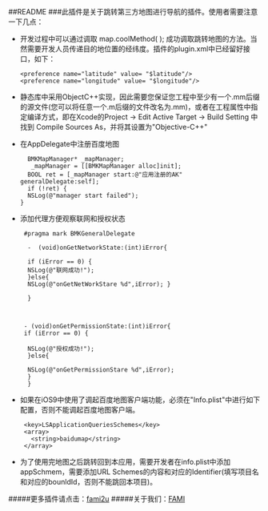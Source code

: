 ##README
###此插件是关于跳转第三方地图进行导航的插件。使用者需要注意一下几点：
- 开发过程中可以通过调取 map.coolMethod( ); 成功调取跳转地图的方法。当然需要开发人员传递目的地位置的经纬度。插件的plugin.xml中已经留好接口，如下：

      <preference name="latitude" value= "$latitude"/>
      <preference name="longitude" value= "$longitude"/>

- 静态库中采用ObjectC++实现，因此需要您保证您工程中至少有一个.mm后缀的源文件(您可以将任意一个.m后缀的文件改名为.mm)，或者在工程属性中指定编译方式，即在Xcode的Project -> Edit Active Target -> Build Setting 中找到 Compile Sources As，并将其设置为"Objective-C++"

- 在AppDelegate中注册百度地图
  
    
        BMKMapManager* _mapManager; 
         _mapManager = [[BMKMapManager alloc]init];
        BOOL ret = [_mapManager start:@"应用注册的AK" generalDelegate:self];
        if (!ret) {
        NSLog(@"manager start failed");
      }
 
 
- 添加代理方便观察联网和授权状态
  
 
       #pragma mark BMKGeneralDelegate
       
        -  (void)onGetNetworkState:(int)iError{
        
        if (iError == 0) {
        NSLog(@"联网成功!");
        }else{
        NSLog(@"onGetNetWorkStare %d",iError); }
        
        }



       - (void)onGetPermissionState:(int)iError{
       if (iError == 0) {
        
        NSLog(@"授权成功!");
        }else{
        
        NSLog(@"onGetPermissionStare %d",iError);
    	}
    	}
    	
- 如果在iOS9中使用了调起百度地图客户端功能，必须在"Info.plist"中进行如下配置，否则不能调起百度地图客户端。

       <key>LSApplicationQueriesSchemes</key>
       <array>
         <string>baidumap</string>
       </array>
        
        
- 为了使用完地图之后跳转回到本应用，需要开发者在info.plist中添加appSchmem，需要添加URL Schemes的内容和对应的Identifier(填写项目名和对应的bounldId，否则不能跳回本项目)。            

#####更多插件请点击：[fami2u](https://github.com/fami2u)
#####关于我们：[FAMI](http://fami2u.com)
